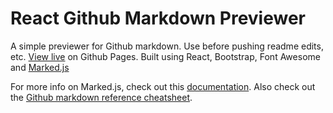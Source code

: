 # React Github Markdown Previewer

A simple previewer for Github markdown. Use before pushing readme edits, etc. [View live](https://edensweden.github.io/react-github-markdown-previewer/) on Github Pages.
Built using React, Bootstrap, Font Awesome and [Marked.js](https://github.com/markedjs/marked) 

For more info on Marked.js, check out this [documentation](https://marked.js.org/).
Also check out the [Github markdown reference cheatsheet](https://guides.github.com/pdfs/markdown-cheatsheet-online.pdf).